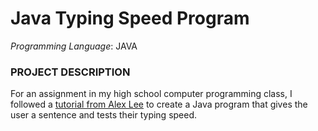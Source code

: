 # Java Typing Speed Program

*Programming Language*: JAVA

### PROJECT DESCRIPTION

For an assignment in my high school computer programming class, I followed a [tutorial from Alex Lee](https://www.youtube.com/watch?v=Dzx0-9cTIMc) to create a Java program that gives the user a sentence and tests their typing speed.